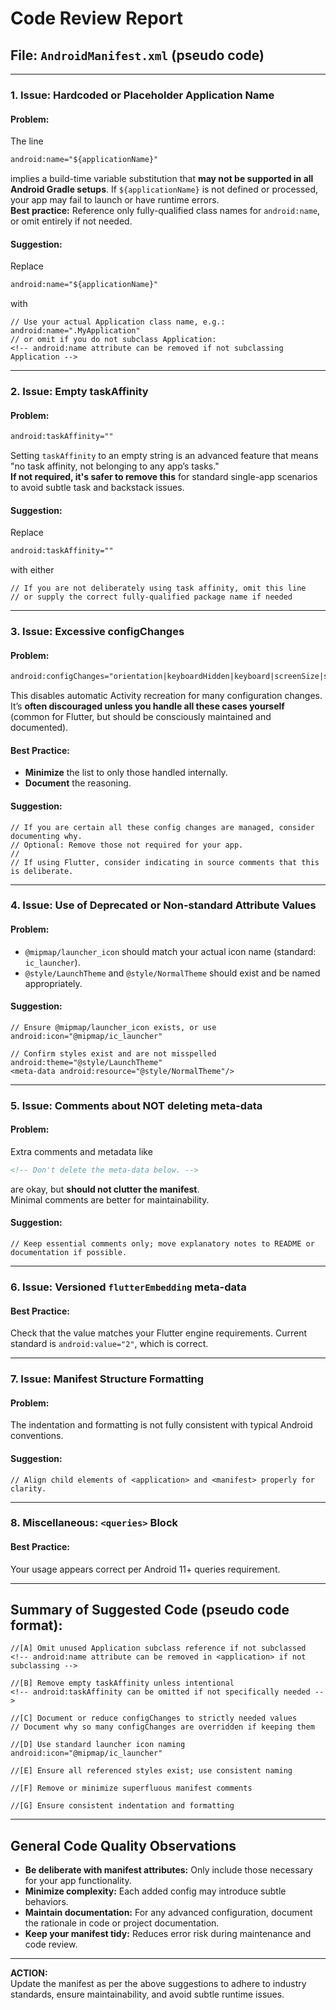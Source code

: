 # Code Review Report

## File: `AndroidManifest.xml` (pseudo code)

---

### 1. Issue: Hardcoded or Placeholder Application Name

#### Problem:
The line  
```xml
android:name="${applicationName}"
```  
implies a build-time variable substitution that **may not be supported in all Android Gradle setups**. If `${applicationName}` is not defined or processed, your app may fail to launch or have runtime errors.  
**Best practice:** Reference only fully-qualified class names for `android:name`, or omit entirely if not needed.

#### Suggestion:
Replace  
```xml
android:name="${applicationName}"
```
with  
```pseudo
// Use your actual Application class name, e.g.:
android:name=".MyApplication" 
// or omit if you do not subclass Application:
<!-- android:name attribute can be removed if not subclassing Application -->
```

---

### 2. Issue: Empty taskAffinity

#### Problem:
```xml
android:taskAffinity=""
```
Setting `taskAffinity` to an empty string is an advanced feature that means "no task affinity, not belonging to any app’s tasks."  
**If not required, it's safer to remove this** for standard single-app scenarios to avoid subtle task and backstack issues.

#### Suggestion:
Replace  
```xml
android:taskAffinity=""
```
with either  
```pseudo
// If you are not deliberately using task affinity, omit this line
// or supply the correct fully-qualified package name if needed
```

---

### 3. Issue: Excessive configChanges

#### Problem:
```xml
android:configChanges="orientation|keyboardHidden|keyboard|screenSize|smallestScreenSize|locale|layoutDirection|fontScale|screenLayout|density|uiMode"
```
This disables automatic Activity recreation for many configuration changes. It’s **often discouraged unless you handle all these cases yourself** (common for Flutter, but should be consciously maintained and documented).

#### Best Practice:
- **Minimize** the list to only those handled internally.
- **Document** the reasoning.

#### Suggestion:
```pseudo
// If you are certain all these config changes are managed, consider documenting why.
// Optional: Remove those not required for your app.
//
// If using Flutter, consider indicating in source comments that this is deliberate.
```

---

### 4. Issue: Use of Deprecated or Non-standard Attribute Values

#### Problem:
- `@mipmap/launcher_icon` should match your actual icon name (standard: `ic_launcher`).
- `@style/LaunchTheme` and `@style/NormalTheme` should exist and be named appropriately.

#### Suggestion:
```pseudo
// Ensure @mipmap/launcher_icon exists, or use
android:icon="@mipmap/ic_launcher"

// Confirm styles exist and are not misspelled
android:theme="@style/LaunchTheme"
<meta-data android:resource="@style/NormalTheme"/>
```

---

### 5. Issue: Comments about NOT deleting meta-data

#### Problem:
Extra comments and metadata like  
```xml
<!-- Don't delete the meta-data below. -->
```
are okay, but **should not clutter the manifest**.  
Minimal comments are better for maintainability.

#### Suggestion:
```pseudo
// Keep essential comments only; move explanatory notes to README or documentation if possible.
```

---

### 6. Issue: Versioned `flutterEmbedding` meta-data

#### Best Practice:
Check that the value matches your Flutter engine requirements. Current standard is `android:value="2"`, which is correct.

---

### 7. Issue: Manifest Structure Formatting

#### Problem:
The indentation and formatting is not fully consistent with typical Android conventions.

#### Suggestion:
```pseudo
// Align child elements of <application> and <manifest> properly for clarity.
```

---

### 8. Miscellaneous: `<queries>` Block

#### Best Practice:
Your usage appears correct per Android 11+ queries requirement.

---

## **Summary of Suggested Code (pseudo code format):**

```pseudo
//[A] Omit unused Application subclass reference if not subclassed
<!-- android:name attribute can be removed in <application> if not subclassing -->

//[B] Remove empty taskAffinity unless intentional
<!-- android:taskAffinity can be omitted if not specifically needed -->

//[C] Document or reduce configChanges to strictly needed values
// Document why so many configChanges are overridden if keeping them

//[D] Use standard launcher icon naming
android:icon="@mipmap/ic_launcher"

//[E] Ensure all referenced styles exist; use consistent naming

//[F] Remove or minimize superfluous manifest comments

//[G] Ensure consistent indentation and formatting
```

---

## **General Code Quality Observations**
- **Be deliberate with manifest attributes:** Only include those necessary for your app functionality.
- **Minimize complexity:** Each added config may introduce subtle behaviors.
- **Maintain documentation:** For any advanced configuration, document the rationale in code or project documentation.
- **Keep your manifest tidy:** Reduces error risk during maintenance and code review.

---

**ACTION:**  
Update the manifest as per the above suggestions to adhere to industry standards, ensure maintainability, and avoid subtle runtime issues.